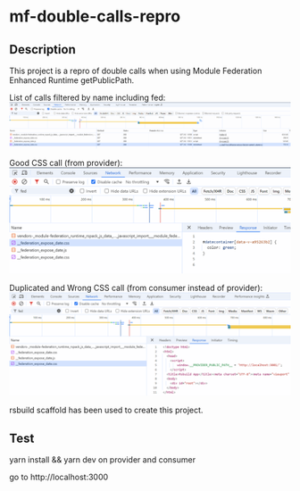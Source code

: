 # mf-double-calls-repro

## Description

This project is a repro of double calls when using Module Federation Enhanced Runtime getPublicPath.

List of calls filtered by name including fed:
![Calls filtered by name including fed](01_calls_filtered_fed.png)

Good CSS call (from provider):
![Good CSS call](02_good_css.png)

Duplicated and Wrong CSS call (from consumer instead of provider):
![Wrong CSS call](03_bad_css.png)

rsbuild scaffold has been used to create this project.
## Test

yarn install && yarn dev on provider and consumer

go to http://localhost:3000
